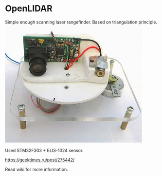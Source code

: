 # OpenLIDAR
Simple enough scanning laser rangefinder. Based on triangulation principle.
![Alt text](wiki_images/main1.jpg?raw=true "Image")

Used STM32F303 + ELIS-1024 sensor.

https://geektimes.ru/post/275442/

Read wiki for more information.

